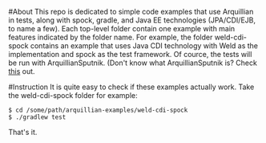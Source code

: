 #About
This repo is dedicated to simple code examples that use Arquillian in tests, along with spock, gradle, and Java EE
technologies (JPA/CDI/EJB, to name a few). Each top-level folder contain one example with main features indicated by the
folder name. For example, the folder weld-cdi-spock contains an example that uses Java CDI technology with Weld as the
implementation and spock as the test framework. Of cource, the tests will be run with ArquillianSputnik. (Don't know
what ArquillianSputnik is? Check [this](https://github.com/arquillian/arquillian-testrunner-spock) out.

#Instruction
It is quite easy to check if these examples actually work. Take the weld-cdi-spock folder for example:
    
    $ cd /some/path/arquillian-examples/weld-cdi-spock
    $ ./gradlew test

That's it. 
